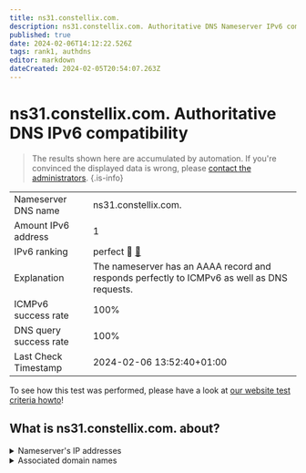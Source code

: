 ```yaml
---
title: ns31.constellix.com.
description: ns31.constellix.com. Authoritative DNS Nameserver IPv6 compatibility
published: true
date: 2024-02-06T14:12:22.526Z
tags: rank1, authdns
editor: markdown
dateCreated: 2024-02-05T20:54:07.263Z
---
```


# ns31.constellix.com. Authoritative DNS IPv6 compatibility

> The results shown here are accumulated by automation. If you're convinced the displayed data is wrong, please [contact the administrators](/howto/chat). 
{.is-info}




|   |   |
| - | - |
| Nameserver DNS name | ns31.constellix.com.
| Amount IPv6 address | 1
| IPv6 ranking | perfect :1st_place_medal: [🔗](/howto/ranking) |
| Explanation | The nameserver has an AAAA record and responds perfectly to ICMPv6 as well as DNS requests. |
| ICMPv6 success rate | 100%|
| DNS query success rate | 100% |
| Last Check Timestamp | 2024-02-06 13:52:40+01:00 |

To see how this test was performed, please have a look at [our website test criteria howto](/howto/testcriteria/authdns)!


## What is ns31.constellix.com. about?




<details>
<summary>Nameserver's IP addresses</summary>

2600:180c:3001::1

</details>



<details>
<summary>Associated domain names</summary>

git.kernel.org

www.abbvie.com

www.actavis.com

www.allergan.com

</details>

